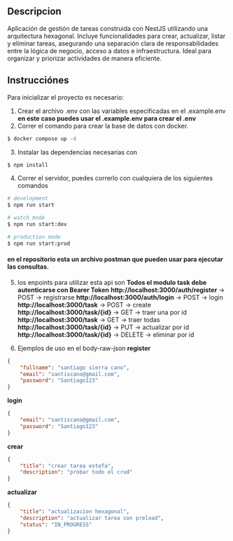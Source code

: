 ## Descripcion
Aplicación de gestión de tareas construida con NestJS utilizando una arquitectura hexagonal. Incluye funcionalidades para crear, actualizar, listar y eliminar tareas, asegurando una separación clara de responsabilidades entre la lógica de negocio, acceso a datos e infraestructura. Ideal para organizar y priorizar actividades de manera eficiente.

## Instrucciónes

Para inicializar el proyecto es necesario:

1. Crear el archivo .env con las variables especificadas en el .example.env **en este caso puedes usar el .example.env para crear el .env**
2. Correr el comando para crear la base de datos con docker.
```bash
$ docker compose up -d
```

3. Instalar las dependencias necesarias con 
```bash
$ npm install
```

4. Correr el servidor, puedes correrlo con cualquiera de los siguientes comandos
```bash
# development
$ npm run start

# watch mode
$ npm run start:dev

# production mode
$ npm run start:prod
```

#### en el repositorio esta un archivo postman que pueden usar para ejecutar las consultas.

5. los enpoints para utilizar esta api son **Todos el modulo task debe autenticarse con Bearer Token**
**http://localhost:3000/auth/register** -> POST -> registrarse
**http://localhost:3000/auth/login** -> POST -> login
**http://localhost:3000/task** -> POST -> create
**http://localhost:3000/task/{id}** -> GET -> traer una por id
**http://localhost:3000/task** -> GET -> traer todas
**http://localhost:3000/task/{id}** -> PUT -> actualizar por id
**http://localhost:3000/task/{id}** -> DELETE -> eliminar por id


6. Ejemplos de uso en el body-raw-json
**register**
```json
{
    "fullname": "santiago sierra cano",
    "email": "santiscano@gmail.com",
    "password": "Santiago123"
}
```
**login**
```json
{
    "email": "santiscano@gmail.com",
    "password": "Santiago123"
}
```
**crear**
```json
{
    "title": "crear tarea estefa",
    "description": "probar todo el crud"
}
```
**actualizar**
```json
{
    "title": "actualizacion hexagonal",
    "description": "actualizar tarea con preload",
    "status": "IN_PROGRESS"
}
```
